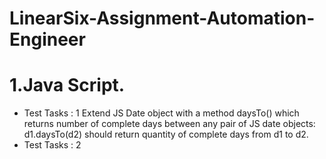 # LinearSix-Assignment-Automation-Engineer
# 1.Java Script.
* Test Tasks : 1
  Extend JS Date object with a method daysTo() which returns number of complete days between any pair of JS date objects: d1.daysTo(d2) should return quantity of complete days from d1 to d2.
* Test Tasks : 2

